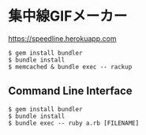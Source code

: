# 集中線GIFメーカー

<https://speedline.herokuapp.com>

```
$ gem install bundler
$ bundle install
$ memcached & bundle exec -- rackup
```


## Command Line Interface

```
$ gem install bundler
$ bundle install
$ bundle exec -- ruby a.rb [FILENAME]
```


